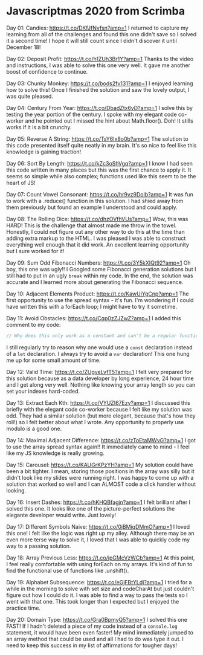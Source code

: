 # Javascriptmas 2020 from Scrimba

Day 01: Candies: https://t.co/DKfJfNvfsn?amp=1
I returned to capture my learning from all of the challenges and found this one didn't save so I solved it a second time! I hope it will still count since I didn't discover it until December 18!

Day 02: Deposit Profit: https://t.co/h1ZUh3Br1Y?amp=1
Thanks to the video and instructions, I was able to solve this one very well. It gave me another boost of confidence to continue.

Day 03: Chunky Monkey: https://t.co/bods2fv131?amp=1
I enjoyed learning how to solve this! Once I finished the solution and saw the lovely output, I was quite pleased.

Day 04: Century From Year: https://t.co/DbadZtx6vD?amp=1
I solve this by testing the year portion of the century. I spoke with my elegant code co-worker and he pointed out I missed the hint about Math.floor(). Doh! It stills works if it is a bit crunchy.

Day 05: Reverse A String: https://t.co/TsY6Ix8o0b?amp=1
The solution to this code presented itself quite neatly in my brain. It's so nice to feel like this knowledge is gaining traction!

Day 06: Sort By Length: https://t.co/kZc3oShVgq?amp=1
I know I had seen this code written in many places but this was the first chance to apply it. It seems so simple while also complex; functions used like this seem to be the heart of JS!

Day 07: Count Vowel Consonant: https://t.co/hr9vz9Dolb?amp=1
It was fun to work with a .reduce() function in this solution. I had shied away from them previously but found an example I understood and could apply.

Day 08: The Rolling Dice: https://t.co/dhzOVfhVUs?amp=1
Wow, this was HARD! This is the challenge that almost made me throw in the towel. Honestly, I could not figure out any other way to do this at the time than adding extra markup to the HTML. I was pleased I was able to construct everything well enough that it did work. An excellent learning opportunity but I sure worked for it!

Day 09: Sum Odd Fibonacci Numbers: https://t.co/3Y5kXIQt92?amp=1
Oh boy, this one was ugly!! I Googled some Fibonacci generation solutions but I still had to put in an ugly `break` within my code. In the end, the solution was accurate and I learned more about generating the Fibonacci sequence.

Day 10: Adjacent Elements Product: https://t.co/KawUiYgCnp?amp=1
The first opportunity to use the spread syntax - it's fun. I'm wondering if I could have written this with a forEach loop; I might have to try it sometime.

Day 11: Avoid Obstacles: https://t.co/Cqp0zZJZwZ?amp=1
I added this comment to my code:
```Javascript
// Why does this only work as a constant and can't be a regular function?// This version I found in Google works, so let's do it!
```
I still regularly try to reason why one would use a `const` declaration instead of a `let` declaration. I always try to avoid a `var` declaration! This one hung me up for some small amount of time.

Day 12: Valid Time: https://t.co/ZUgveLvfT5?amp=1
I felt very prepared for this solution because as a data developer by long experience, 24 hour time and I get along very well. Nothing like knowing your array length so you can set your indexes hard-coded.

Day 13: Extract Each Kth: https://t.co/VYUZI67Ezy?amp=1
I discussed this briefly with the elegant code co-worker because I felt like my solution was odd. They had a similar solution (but more elegant, because that's how they roll!) so I felt better about what I wrote. Any opportunity to properly use modulo is a good one.

Day 14: Maximal Adjacent Difference: https://t.co/zToEtaMWvG?amp=1
I got to use the array spread syntax again!! It immediately came to mind - I feel like my JS knowledge is really growing.

Day 15: Carousel: https://t.co/KAUGrKPzYH?amp=1
My solution could have been a bit tighter. I mean, storing those positions in the array was silly but it didn't look like my slides were running right. I was happy to come up with a solution that worked so well and I can ALMOST code a click handler without looking.

Day 16: Insert Dashes: https://t.co/hKHQBfagjn?amp=1
I felt brilliant after I solved this one. It looks like one of the picture-perfect solutions the elegante developer would write. Just lovely!

Day 17: Different Symbols Naive: https://t.co/0jBMiqDMmO?amp=1
I loved this one! I felt like the logic was right up my alley. Although there may be an even more terse way to solve it, I loved that I was able to quickly code my way to a passing solution.

Day 18: Array Previous Less: https://t.co/ipGMcVzWCb?amp=1
At this point, I feel really comfortable with using forEach on my arrays. It's kind of fun to find the functional use of functions like .unshift().

Day 19: Alphabet Subsequence: https://t.co/eGjFBtYLdj?amp=1
I tried for a while in the morning to solve with set size and codeCharAt but just couldn't figure out how I could do it. I was able to find a way to pass the tests so I went with that one. This took longer than I expected but I enjoyed the practice time.

Day 20: Domain Type: https://t.co/Gra0BpmyQ5?amp=1
I solved this one FAST! If I hadn't deleted a piece of my code instead of a `console.log` statement, it would have been even faster! My mind immediately jumped to an array method that could be used and all I had to do was type it out. I need to keep this success in my list of affirmations for tougher days!